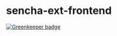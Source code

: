 # sencha-ext-frontend

[![Greenkeeper badge](https://badges.greenkeeper.io/nhathadt11/sencha-ext-frontend.svg)](https://greenkeeper.io/)

